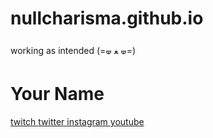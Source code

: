 # nullcharisma.github.io
working as intended (=🝦 ﻌ 🝦=)
⠀⠀⠀⠀⠀⠀⠀⠀⠀⠀⠀⠀⠀⠀⠀⠀⠀⠀
<!DOCTYPE html>
<html lang="en">
<head>
    <meta charset="UTF-8">
    <meta name="viewport" content="width=device-width, initial-scale=1.0">
    <title>Linktree</title>
    <link rel="stylesheet" href="styles.css">
</head>
<body>
    <div class="container">
        <h1>Your Name</h1>
        <div class="links">
            <a href="https://www.twitch.tv/nullcharisma target="_blank"> twitch </a>
            <a href="https://x.com/nvllcharisma" target="_blank"> twitter </a>
            <a href="https://www.instagram.com/nullcharisma/ target="_blank"> instagram </a>
            <a href="https://www.youtube.com/@nullcharisma" target="_blank"> youtube </a>
        </div>
    </div>
</body>
</html>
